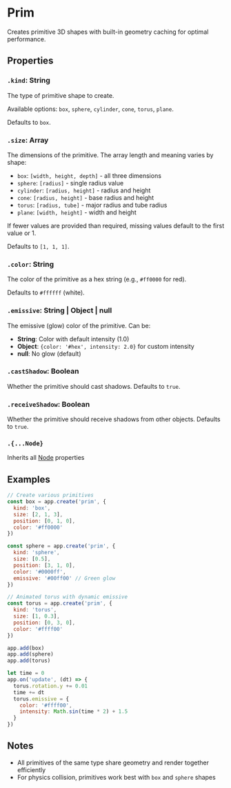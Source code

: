 # Prim

Creates primitive 3D shapes with built-in geometry caching for optimal performance.

## Properties

### `.kind`: String

The type of primitive shape to create. 

Available options: `box`, `sphere`, `cylinder`, `cone`, `torus`, `plane`.

Defaults to `box`.

### `.size`: Array

The dimensions of the primitive. The array length and meaning varies by shape:
- `box`: `[width, height, depth]` - all three dimensions
- `sphere`: `[radius]` - single radius value
- `cylinder`: `[radius, height]` - radius and height
- `cone`: `[radius, height]` - base radius and height
- `torus`: `[radius, tube]` - major radius and tube radius
- `plane`: `[width, height]` - width and height

If fewer values are provided than required, missing values default to the first value or 1.

Defaults to `[1, 1, 1]`.

### `.color`: String

The color of the primitive as a hex string (e.g., `#ff0000` for red).

Defaults to `#ffffff` (white).

### `.emissive`: String | Object | null

The emissive (glow) color of the primitive. Can be:
- **String**: Color with default intensity (1.0)
- **Object**: `{color: '#hex', intensity: 2.0}` for custom intensity
- **null**: No glow (default)

### `.castShadow`: Boolean

Whether the primitive should cast shadows. Defaults to `true`.

### `.receiveShadow`: Boolean

Whether the primitive should receive shadows from other objects. Defaults to `true`.

### `.{...Node}`

Inherits all [Node](/docs/scripting/nodes/Node.md) properties

## Examples

```javascript
// Create various primitives
const box = app.create('prim', {
  kind: 'box',
  size: [2, 1, 3],
  position: [0, 1, 0],
  color: '#ff0000'
})

const sphere = app.create('prim', {
  kind: 'sphere',
  size: [0.5],
  position: [3, 1, 0],
  color: '#0000ff',
  emissive: '#00ff00' // Green glow
})

// Animated torus with dynamic emissive
const torus = app.create('prim', {
  kind: 'torus',
  size: [1, 0.3],
  position: [0, 3, 0],
  color: '#ffff00'
})

app.add(box)
app.add(sphere)
app.add(torus)

let time = 0
app.on('update', (dt) => {
  torus.rotation.y += 0.01
  time += dt
  torus.emissive = {
    color: '#ffff00',
    intensity: Math.sin(time * 2) + 1.5
  }
})
```

## Notes

- All primitives of the same type share geometry and render together efficiently
- For physics collision, primitives work best with `box` and `sphere` shapes